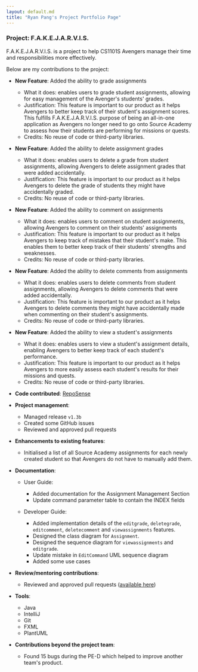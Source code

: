 ```yaml
---
layout: default.md
title: "Ryan Pang's Project Portfolio Page"
---
```

### Project: F.A.K.E.J.A.R.V.I.S.

F.A.K.E.J.A.R.V.I.S. is a project to help CS1101S Avengers manage their time and responsibilities more effectively.

Below are my contributions to the project:

* **New Feature**: Added the ability to grade assignments
  * What it does: enables users to grade student assignments, allowing for easy management of the Avenger's students' grades.
  * Justification: This feature is important to our product as it helps Avengers to better keep track of their student's assignment scores. This fulfills F.A.K.E.J.A.R.V.I.S. purpose of being an all-in-one application as Avengers no longer need to go onto Source Academy to assess how their students are performing for missions or quests.
  * Credits: No reuse of code or third-party libraries.


* **New Feature**: Added the ability to delete assignment grades
  * What it does: enables users to delete a grade from student assignments, allowing Avengers to delete assignment grades that were added accidentally.
  * Justification: This feature is important to our product as it helps Avengers to delete the grade of students they might have accidentally graded.
  * Credits: No reuse of code or third-party libraries.


* **New Feature**: Added the ability to comment on assignments
  * What it does: enables users to comment on student assignments, allowing Avengers to comment on their students' assignments
  * Justification: This feature is important to our product as it helps Avengers to keep track of mistakes that their student's make. This enables them to better keep track of their students' strengths and weaknesses.
  * Credits: No reuse of code or third-party libraries.


* **New Feature**: Added the ability to delete comments from assignments
  * What it does: enables users to delete comments from student assignments, allowing Avengers to delete comments that were added accidentally.
  * Justification: This feature is important to our product as it helps Avengers to delete comments they might have accidentally made when commenting on their student's assignments.
  * Credits: No reuse of code or third-party libraries.


* **New Feature**: Added the ability to view a student's assignments
  * What it does: enables users to view a student's assignment details, enabling Avengers to better keep track of each student's performance.
  * Justification: This feature is important to our product as it helps Avengers to more easily assess each student's results for their missions and quests.
  * Credits: No reuse of code or third-party libraries.

* **Code contributed**: [RepoSense](https://nus-cs2103-ay2324s1.github.io/tp-dashboard/?search=Originalidk&breakdown=true)

* **Project management**:
  * Managed release `v1.3b`
  * Created some GitHub issues
  * Reviewed and approved pull requests


* **Enhancements to existing features**:
  * Initialised a list of all Source Academy assignments for each newly created student so that Avengers do not have to manually add them.


* **Documentation**:
  * User Guide:
    * Added documentation for the Assignment Management Section
    * Update command parameter table to contain the INDEX fields

  * Developer Guide:
    * Added implementation details of the `editgrade`, `deletegrade`, `editcomment`, `deletecomment` and `viewassignments` features.
    * Designed the class diagram for `Assignment`.
    * Designed the sequence diagram for `viewassignments` and `editgrade`.
    * Update mistake in `EditCommand` UML sequence diagram
    * Added some use cases


* **Review/mentoring contributions**:
  * Reviewed and approved pull requests ([available here](https://github.com/AY2324S1-CS2103T-T15-1/tp/pulls?q=is%3Apr+reviewed-by%3AOriginalidk))

* **Tools**:
  * Java
  * IntelliJ
  * Git
  * FXML
  * PlantUML

* **Contributions beyond the project team**:
  * Found 15 bugs during the PE-D which helped to improve another team's product.


